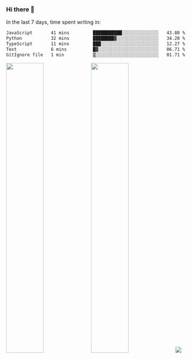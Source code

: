 ### Hi there 👋

In the last 7 days, time spent writing in:

<!--START_SECTION:waka-->

```txt
JavaScript       41 mins         ███████████░░░░░░░░░░░░░░   43.80 %
Python           32 mins         ████████▓░░░░░░░░░░░░░░░░   34.20 %
TypeScript       11 mins         ███░░░░░░░░░░░░░░░░░░░░░░   12.27 %
Text             6 mins          █▓░░░░░░░░░░░░░░░░░░░░░░░   06.71 %
GitIgnore file   1 min           ▒░░░░░░░░░░░░░░░░░░░░░░░░   01.71 %
```

<!--END_SECTION:waka-->

<img src="https://wakatime.com/share/@jimtje/5d0c92de-08f8-4a72-8f2f-6a9693d1e318.svg" width=45% height=45%> <img src="https://wakatime.com/share/@jimtje/501498ae-bda5-4da7-a89d-b40bcdd5556d.svg" width=45% height=45%>
![](https://hit.yhype.me/github/profile?user_id=43537315)
